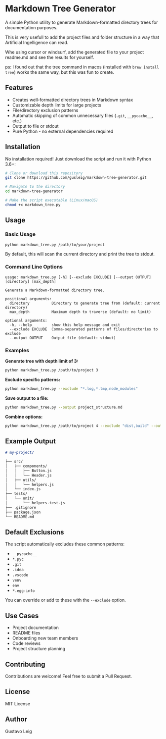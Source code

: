 # Markdown Tree Generator

A simple Python utility to generate Markdown-formatted directory trees for documentation purposes.

This is very usefull to add the project files and folder structure in a way that Artificial Ingelligence can read.

Whe using cursor or windsurf, add the generated file to your project readme.md and see the results for yourself.

ps: I found out that the tree command in macos (installed with `brew install tree`) works the same way, but this was fun to create.

## Features

- Creates well-formatted directory trees in Markdown syntax
- Customizable depth limits for large projects
- File/directory exclusion patterns
- Automatic skipping of common unnecessary files (`.git`, `__pycache__`, etc.)
- Output to file or stdout
- Pure Python - no external dependencies required

## Installation

No installation required! Just download the script and run it with Python 3.6+:

```bash
# Clone or download this repository
git clone https://github.com/gusleig/markdown-tree-generator.git

# Navigate to the directory
cd markdown-tree-generator

# Make the script executable (Linux/macOS)
chmod +x markdown_tree.py
```

## Usage

### Basic Usage

```bash
python markdown_tree.py /path/to/your/project
```

By default, this will scan the current directory and print the tree to stdout.

### Command Line Options

```
usage: markdown_tree.py [-h] [--exclude EXCLUDE] [--output OUTPUT] [directory] [max_depth]

Generate a Markdown-formatted directory tree.

positional arguments:
  directory          Directory to generate tree from (default: current directory)
  max_depth          Maximum depth to traverse (default: no limit)

optional arguments:
  -h, --help         show this help message and exit
  --exclude EXCLUDE  Comma-separated patterns of files/directories to exclude
  --output OUTPUT    Output file (default: stdout)
```

### Examples

**Generate tree with depth limit of 3:**
```bash
python markdown_tree.py /path/to/project 3
```

**Exclude specific patterns:**
```bash
python markdown_tree.py --exclude "*.log,*.tmp,node_modules"
```

**Save output to a file:**
```bash
python markdown_tree.py --output project_structure.md
```

**Combine options:**
```bash
python markdown_tree.py /path/to/project 4 --exclude "dist,build" --output docs/structure.md
```

## Example Output

```markdown
# my-project/

├── src/
│   ├── components/
│   │   ├── Button.js
│   │   └── Header.js
│   ├── utils/
│   │   └── helpers.js
│   └── index.js
├── tests/
│   └── unit/
│       └── helpers.test.js
├── .gitignore
├── package.json
└── README.md
```

## Default Exclusions

The script automatically excludes these common patterns:
- `__pycache__`
- `*.pyc`
- `.git`
- `.idea`
- `.vscode`
- `venv`
- `env`
- `*.egg-info`

You can override or add to these with the `--exclude` option.

## Use Cases

- Project documentation
- README files
- Onboarding new team members
- Code reviews
- Project structure planning

## Contributing

Contributions are welcome! Feel free to submit a Pull Request.

## License

MIT License

## Author

Gustavo Leig